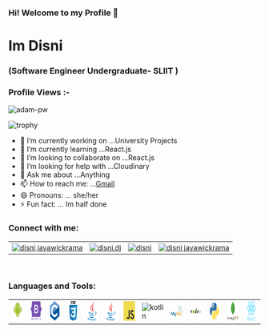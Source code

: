 ### Hi! Welcome to my Profile 👋
   # Im Disni 
   ###  (Software Engineer Undergraduate- SLIIT )

  <p align="right"> <h3>Profile Views :-</h3> <img src="https://komarev.com/ghpvc/?username=disnidj&label=Profile%20views&color=0e75b6&style=flat"
    alt="adam-pw" /> 
  </p>          
  
![trophy](https://github-profile-trophy.vercel.app/?username=Disnidj&column=-1)



- 🔭 I’m currently working on ...University Projects
- 🌱 I’m currently learning ...React.js
- 👯 I’m looking to collaborate on ...React.js
- 🤔 I’m looking for help with ...Cloudinary
- 💬 Ask me about ...Anything
- 📫 How to reach me: ...[Gmail](http://ddjayawickrama@gmail.com)
- 😄 Pronouns: ... she/her
- ⚡ Fun fact: ... Im half done


<h3 align="left">Connect with me:</h3>

<table>
   <tr>
      <td>
  <a href="https://www.linkedin.com/in/disni-jayawickrama-8b58431b6/" target="blank"><img align="center"
      src="https://raw.githubusercontent.com/rahuldkjain/github-profile-readme-generator/master/src/images/icons/Social/linked-in-alt.svg"
      alt="disni jayawickrama" height="30" width="40" /></a> 
      </td>
      <td>
  <a href="https://www.instagram.com/disni.dj/" target="blank"><img align="center"
      src="https://raw.githubusercontent.com/rahuldkjain/github-profile-readme-generator/master/src/images/icons/Social/instagram.svg"
      alt="disni.dj" height="30" width="40" /></a> 
      </td>
      <td>
 <a href="https://twitter.com/Diana54823373?s=09" target="blank"><img align="center"
      src="https://raw.githubusercontent.com/rahuldkjain/github-profile-readme-generator/master/src/images/icons/Social/twitter.svg"
      alt="disni" height="30" width="40" /></a> 
      </td>
      <td>
 <a href="https://stackoverflow.com/users/16981985/dia" target="blank"><img align="center" 
      src="https://raw.githubusercontent.com/rahuldkjain/github-profile-readme-generator/master/src/images/icons/Social/stack-overflow.svg" 
      alt="disni jayawickrama" height="30" width="40" /></a>
      </td>
   </tr>
</table>

<br>

<h3 align="left">Languages and Tools:</h3>
<p align="left"> <a href="https://developer.android.com" target="_blank" rel="noreferrer"> 
   <table>
      <tr>
           <td>
   <img src="https://raw.githubusercontent.com/devicons/devicon/master/icons/android/android-original-wordmark.svg"
      alt="android" width="40" height="40" /> </a> <a href="https://getbootstrap.com" target="_blank" rel="noreferrer">
    </td>
      <td>
   <img src="https://raw.githubusercontent.com/devicons/devicon/master/icons/bootstrap/bootstrap-plain-wordmark.svg"
      alt="bootstrap" width="40" height="40" /> </a> <a href="https://www.cprogramming.com/" target="_blank"
    rel="noreferrer">
    </td>
      <td>
   <img src="https://raw.githubusercontent.com/devicons/devicon/master/icons/c/c-original.svg"
      alt="c" width="40" height="40" /> </a> <a href="https://www.w3schools.com/cpp/" target="_blank" rel="noreferrer">
    </td>
      <td>
   <img src="https://raw.githubusercontent.com/devicons/devicon/master/icons/css3/css3-original-wordmark.svg" alt="css3"
      width="40" height="40" /> </a> <a href="https://www.w3.org/html/" target="_blank" rel="noreferrer">
    </td>
      <td>
   <img src="https://raw.githubusercontent.com/devicons/devicon/master/icons/java/java-original.svg" alt="java" width="40"
      height="40" /> </a> <a href="https://developer.mozilla.org/en-US/docs/Web/JavaScript" target="_blank"
    rel="noreferrer"> 
    </td>
     <td>
   <img src="https://raw.githubusercontent.com/devicons/devicon/master/icons/java/java-original.svg" alt="html" width="40"
      height="40" /> </a> <a href="https://developer.mozilla.org/en-US/docs/Web/HTML" target="_blank"
    rel="noreferrer"> 
    </td>
      <td>
   <img src="https://raw.githubusercontent.com/devicons/devicon/master/icons/javascript/javascript-original.svg"
      alt="javascript" width="40" height="40" /> </a> <a href="https://kotlinlang.org" target="_blank" rel="noreferrer">
     </td>
      <td>
   <img src="https://www.vectorlogo.zone/logos/kotlinlang/kotlinlang-icon.svg" 
       alt="kotlin" width="40" height="40" /></a> <a href="https://www.mysql.com/" target="_blank" rel="noreferrer"> 
    </td>
      <td>
   <img src="https://raw.githubusercontent.com/devicons/devicon/master/icons/mysql/mysql-original-wordmark.svg"
      alt="mysql" width="40" height="40" /> </a> </a> <a href="https://nodejs.org" target="_blank" rel="noreferrer"> 
    </td>
      <td>
   <img src="https://raw.githubusercontent.com/devicons/devicon/master/icons/nodejs/nodejs-original-wordmark.svg"
      alt="nodejs" width="40" height="40" /> </a> <a href="https://pandas.pydata.org/" target="_blank" rel="noreferrer">
   </td>
      <td>
   <img
      src="https://raw.githubusercontent.com/devicons/devicon/master/icons/python/python-original.svg" alt="python"
      width="40" height="40" /> </a> <a href="https://reactjs.org/" target="_blank" rel="noreferrer"> 
    </td>
    <td>
   <a href="https://www.mongodb.com/" target="_blank"> <img src="https://raw.githubusercontent.com/devicons/devicon/master/icons/mongodb/mongodb-original-wordmark.svg" alt="mongodb" width="40" height="40"/> </a> 
       </td>
      <td>
   <img
      src="https://raw.githubusercontent.com/devicons/devicon/master/icons/react/react-original-wordmark.svg"
      alt="react" width="40" height="40" /> </a> <a href="https://sass-lang.com" target="_blank" rel="noreferrer"> 
    </td>
   </tr>
  </table>    
   </p>

<br>










